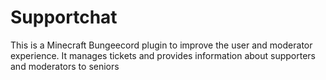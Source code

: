 # Supportchat

This is a Minecraft Bungeecord plugin to improve the user and moderator experience. It manages tickets and provides information about supporters and moderators to seniors
